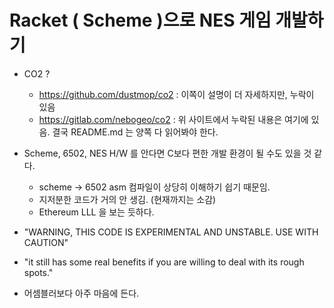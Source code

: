 
# Racket ( Scheme )으로 NES 게임 개발하기 

- CO2 ? 
  * https://github.com/dustmop/co2 : 이쪽이 설명이 더 자세하지만, 누락이 있음
  * https://gitlab.com/nebogeo/co2 : 위 사이트에서 누락된 내용은 여기에 있음. 결국 README.md 는 양쪽 다 읽어봐야 한다.

- Scheme, 6502, NES H/W 를 안다면 C보다 편한 개발 환경이 될 수도 있을 것 같다.
  * scheme -> 6502 asm 컴파일이 상당히 이해하기 쉽기 때문임. 
  * 지저분한 코드가 거의 안 생김. (현재까지는 소감)
  * Ethereum LLL 을 보는 듯하다.

- "WARNING, THIS CODE IS EXPERIMENTAL AND UNSTABLE. USE WITH CAUTION"

- "it still has some real benefits if you are willing to deal with its rough spots."

- 어셈블러보다 아주 마음에 든다.

